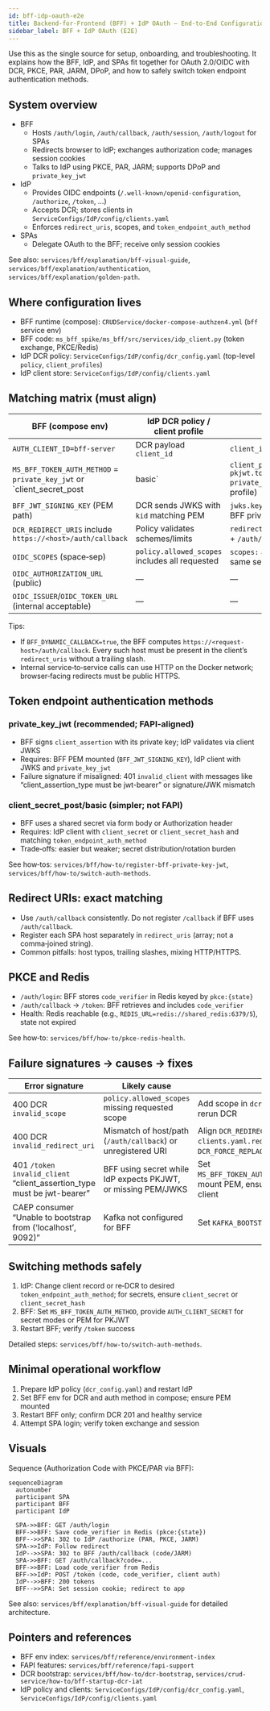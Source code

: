 ```yaml
---
id: bff-idp-oauth-e2e
title: Backend-for-Frontend (BFF) + IdP OAuth – End‑to‑End Configuration and Matching Guide
sidebar_label: BFF + IdP OAuth (E2E)
---
```


Use this as the single source for setup, onboarding, and troubleshooting. It explains how the BFF, IdP, and SPAs fit together for OAuth 2.0/OIDC with DCR, PKCE, PAR, JARM, DPoP, and how to safely switch token endpoint authentication methods.

## System overview

- BFF
  - Hosts `/auth/login`, `/auth/callback`, `/auth/session`, `/auth/logout` for SPAs
  - Redirects browser to IdP; exchanges authorization code; manages session cookies
  - Talks to IdP using PKCE, PAR, JARM; supports DPoP and `private_key_jwt`
- IdP
  - Provides OIDC endpoints (`/.well-known/openid-configuration`, `/authorize`, `/token`, …)
  - Accepts DCR; stores clients in `ServiceConfigs/IdP/config/clients.yaml`
  - Enforces `redirect_uris`, scopes, and `token_endpoint_auth_method`
- SPAs
  - Delegate OAuth to the BFF; receive only session cookies

See also: `services/bff/explanation/bff-visual-guide`, `services/bff/explanation/authentication`, `services/bff/explanation/golden-path`.

## Where configuration lives

- BFF runtime (compose): `CRUDService/docker-compose-authzen4.yml` (`bff` service env)
- BFF code: `ms_bff_spike/ms_bff/src/services/idp_client.py` (token exchange, PKCE/Redis)
- IdP DCR policy: `ServiceConfigs/IdP/config/dcr_config.yaml` (top-level `policy`, `client_profiles`)
- IdP client store: `ServiceConfigs/IdP/config/clients.yaml`

## Matching matrix (must align)

| BFF (compose env) | IdP DCR policy / client profile | IdP clients.yaml |
| --- | --- | --- |
| `AUTH_CLIENT_ID=bff-server` | DCR payload `client_id` | `client_id: bff-server` |
| `MS_BFF_TOKEN_AUTH_METHOD` = `private_key_jwt` or `client_secret_post|basic` | `client_profiles.code-flow-pkjwt.token_endpoint_auth_method: private_key_jwt` (or secret-based profile) | `token_endpoint_auth_method: private_key_jwt` (or `client_secret_*`) |
| `BFF_JWT_SIGNING_KEY` (PEM path) | DCR sends JWKS with `kid` matching PEM | `jwks.keys[].kid/alg/n/e` pairs with BFF private key |
| `DCR_REDIRECT_URIS` include `https://<host>/auth/callback` | Policy validates schemes/limits | `redirect_uris:` include exact host + `/auth/callback` |
| `OIDC_SCOPES` (space‑sep) | `policy.allowed_scopes` includes all requested | `scopes:` and `scope:` include the same set |
| `OIDC_AUTHORIZATION_URL` (public) | — | — |
| `OIDC_ISSUER`/`OIDC_TOKEN_URL` (internal acceptable) | — | — |

Tips:
- If `BFF_DYNAMIC_CALLBACK=true`, the BFF computes `https://<request-host>/auth/callback`. Every such host must be present in the client’s `redirect_uris` without a trailing slash.
- Internal service‑to‑service calls can use HTTP on the Docker network; browser‑facing redirects must be public HTTPS.

## Token endpoint authentication methods

### private_key_jwt (recommended; FAPI‑aligned)
- BFF signs `client_assertion` with its private key; IdP validates via client JWKS
- Requires: BFF PEM mounted (`BFF_JWT_SIGNING_KEY`), IdP client with JWKS and `private_key_jwt`
- Failure signature if misaligned: 401 `invalid_client` with messages like “client_assertion_type must be jwt-bearer” or signature/JWK mismatch

### client_secret_post/basic (simpler; not FAPI)
- BFF uses a shared secret via form body or Authorization header
- Requires: IdP client with `client_secret` or `client_secret_hash` and matching `token_endpoint_auth_method`
- Trade‑offs: easier but weaker; secret distribution/rotation burden

See how‑tos: `services/bff/how-to/register-bff-private-key-jwt`, `services/bff/how-to/switch-auth-methods`.

## Redirect URIs: exact matching

- Use `/auth/callback` consistently. Do not register `/callback` if BFF uses `/auth/callback`.
- Register each SPA host separately in `redirect_uris` (array; not a comma‑joined string).
- Common pitfalls: host typos, trailing slashes, mixing HTTP/HTTPS.

## PKCE and Redis

- `/auth/login`: BFF stores `code_verifier` in Redis keyed by `pkce:{state}`
- `/auth/callback` → `/token`: BFF retrieves and includes `code_verifier`
- Health: Redis reachable (e.g., `REDIS_URL=redis://shared_redis:6379/5`), state not expired

See how‑to: `services/bff/how-to/pkce-redis-health`.

## Failure signatures → causes → fixes

| Error signature | Likely cause | Fix |
| --- | --- | --- |
| 400 DCR `invalid_scope` | `policy.allowed_scopes` missing requested scope | Add scope in `dcr_config.yaml`, restart IdP, rerun DCR |
| 400 DCR `invalid_redirect_uri` | Mismatch of host/path (`/auth/callback`) or unregistered URI | Align `DCR_REDIRECT_URIS` and `clients.yaml.redirect_uris`, set `DCR_FORCE_REPLACE=true`, restart BFF |
| 401 `/token` `invalid_client` “client_assertion_type must be jwt-bearer” | BFF using secret while IdP expects PKJWT, or missing PEM/JWKS | Set `MS_BFF_TOKEN_AUTH_METHOD=private_key_jwt`, mount PEM, ensure matching JWKS in client |
| CAEP consumer “Unable to bootstrap from (‘localhost’, 9092)” | Kafka not configured for BFF | Set `KAFKA_BOOTSTRAP_SERVERS=kafka:9092` |

## Switching methods safely

1) IdP: Change client record or re‑DCR to desired `token_endpoint_auth_method`; for secrets, ensure `client_secret` or `client_secret_hash`
2) BFF: Set `MS_BFF_TOKEN_AUTH_METHOD`, provide `AUTH_CLIENT_SECRET` for secret modes or PEM for PKJWT
3) Restart BFF; verify `/token` success

Detailed steps: `services/bff/how-to/switch-auth-methods`.

## Minimal operational workflow

1) Prepare IdP policy (`dcr_config.yaml`) and restart IdP
2) Set BFF env for DCR and auth method in compose; ensure PEM mounted
3) Restart BFF only; confirm DCR 201 and healthy service
4) Attempt SPA login; verify token exchange and session

## Visuals

Sequence (Authorization Code with PKCE/PAR via BFF):

```mermaid
sequenceDiagram
  autonumber
  participant SPA
  participant BFF
  participant IdP

  SPA->>BFF: GET /auth/login
  BFF->>BFF: Save code_verifier in Redis (pkce:{state})
  BFF-->>SPA: 302 to IdP /authorize (PAR, PKCE, JARM)
  SPA->>IdP: Follow redirect
  IdP-->>SPA: 302 to BFF /auth/callback (code/JARM)
  SPA->>BFF: GET /auth/callback?code=...
  BFF->>BFF: Load code_verifier from Redis
  BFF->>IdP: POST /token (code, code_verifier, client auth)
  IdP-->>BFF: 200 tokens
  BFF-->>SPA: Set session cookie; redirect to app
```

See also: `services/bff/explanation/bff-visual-guide` for detailed architecture.

## Pointers and references

- BFF env index: `services/bff/reference/environment-index`
- FAPI features: `services/bff/reference/fapi-support`
- DCR bootstrap: `services/bff/how-to/dcr-bootstrap`, `services/crud-service/how-to/bff-startup-dcr-iat`
- IdP policy and clients: `ServiceConfigs/IdP/config/dcr_config.yaml`, `ServiceConfigs/IdP/config/clients.yaml`



